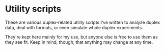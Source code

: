 Utility scripts
===============

These are various duplex-related utility scripts I've written to analyze duplex data, deal with formats, or even simulate whole duplex experiments.

They're kept here mainly for my use, but anyone else is free to use them as they see fit. Keep in mind, though, that anything may change at any time.
